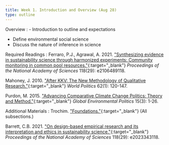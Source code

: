```yaml
---
title: Week 1. Introduction and Overview (Aug 28)
type: outline
---
```


Overview
: - Introduction to outline and expectations
  - Define environmental social science
  - Discuss the nature of inference in science

Required Readings
: Ferraro, P.J., Agrawal, A. 2021. ["Synthesizing evidence in sustainability science through harmonized experiments: Community monitoring in common pool resources."](https://doi.org/10.1073/pnas.2106489118){:target="_blank"} _Proceedings of the National Academy of Sciences_ 118(29): e2106489118.
  
  Mahoney, J. 2010. ["After KKV: The New Methodology of Qualitative Research."](https://doi.org/10.1017/S0043887109990220){:target="_blank"} _World Politics_ 62(1): 120-147.
  
  Purdon, M. 2015. ["Advancing Comparative Climate Change Politics: Theory and Method."](https://doi.org/10.1162/GLEP_e_00309){:target="_blank"} _Global Environmental Politics_ 15(3): 1-26.

Additional Materials
: Trochim. ["Foundations."](https://conjointly.com/kb/foundations-of-research/){:target="_blank"} (All subsections.)
  
  Barrett, C.B. 2021. ["On design-based empirical research and its interpretation and ethics in sustainability science."](https://doi.org/10.1073/pnas.2023343118){:target="_blank"} _Proceedings of the National Academy of Sciences_ 118(29): e2023343118.
